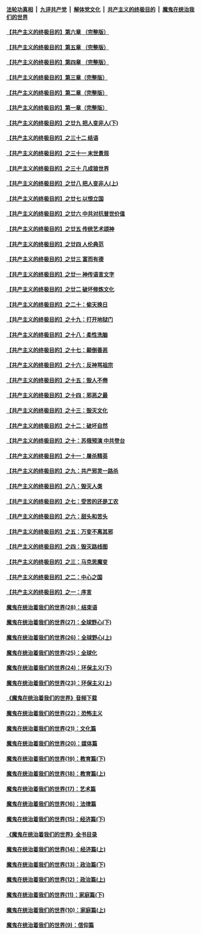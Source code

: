 ####  [法轮功真相](../../../../basic/blob/master/README.md?t=11031239) &nbsp;|&nbsp; [九评共产党](../../../../9ping.md/blob/master/README.md?t=11031239) &nbsp;|&nbsp; [解体党文化](../../../../jtdwh.md/blob/master/README.md?t=11031239)  &nbsp;|&nbsp; [共产主义的终极目的](../../../../gczydzjmd.md/blob/master/README.md?t=11031239) &nbsp;|&nbsp; [魔鬼在统治我们的世界](../../../../mgztzwmdsj.md/blob/master/README.md?t=11031239) 

#### [【共产主义的终极目的】第六章 （完整版）](../pages/nsc422/n11428913.md?t=11031239) 

#### [【共产主义的终极目的】第五章 （完整版）](../pages/nsc422/n11428912.md?t=11031239) 

#### [【共产主义的终极目的】第四章 （完整版）](../pages/nsc422/n11428907.md?t=11031239) 

#### [【共产主义的终极目的】第三章（完整版）](../pages/nsc422/n11428848.md?t=11031239) 

#### [【共产主义的终极目的】第二章（完整版）](../pages/nsc422/n11428831.md?t=11031239) 

#### [【共产主义的终极目的】第一章（完整版）](../pages/nsc422/n11417651.md?t=11031239) 

#### [【共产主义的终极目的】之廿九 把人变非人(下)](../pages/nsc422/n11344140.md?t=11031239) 

#### [【共产主义的终极目的】之三十二 结语](../pages/nsc422/n11360535.md?t=11031239) 

#### [【共产主义的终极目的】之三十一 末世景观](../pages/nsc422/n11351129.md?t=11031239) 

#### [【共产主义的终极目的】之三十 几成狼世界](../pages/nsc422/n11348280.md?t=11031239) 

#### [【共产主义的终极目的】之廿八 把人变非人(上)](../pages/nsc422/n11340492.md?t=11031239) 

#### [【共产主义的终极目的】之廿七 以恨立国](../pages/nsc422/n11336944.md?t=11031239) 

#### [【共产主义的终极目的】之廿六 中共对抗普世价值](../pages/nsc422/n11324785.md?t=11031239) 

#### [【共产主义的终极目的】之廿五 传统艺术颂神](../pages/nsc422/n11296396.md?t=11031239) 

#### [【共产主义的终极目的】之廿四 人伦典范](../pages/nsc422/n11296397.md?t=11031239) 

#### [【共产主义的终极目的】之廿三 富而有德](../pages/nsc422/n11283598.md?t=11031239) 

#### [【共产主义的终极目的】之廿一 神传语言文字](../pages/nsc422/n11263265.md?t=11031239) 

#### [【共产主义的终极目的】之廿二 破坏修炼文化](../pages/nsc422/n11245728.md?t=11031239) 

#### [【共产主义的终极目的】之二十：偷天换日](../pages/nsc422/n11238846.md?t=11031239) 

#### [【共产主义的终极目的】之十九：打开地狱门](../pages/nsc422/n11206376.md?t=11031239) 

#### [【共产主义的终极目的】之十八：柔性洗脑](../pages/nsc422/n11199994.md?t=11031239) 

#### [【共产主义的终极目的】之十七：颠倒善恶](../pages/nsc422/n11179782.md?t=11031239) 

#### [【共产主义的终极目的】之十六：反神骂祖宗](../pages/nsc422/n11166798.md?t=11031239) 

#### [【共产主义的终极目的】之十五：毁人不倦](../pages/nsc422/n11166792.md?t=11031239) 

#### [【共产主义的终极目的】之十四：邪恶之最](../pages/nsc422/n11150249.md?t=11031239) 

#### [【共产主义的终极目的】之十三：毁灭文化](../pages/nsc422/n11135227.md?t=11031239) 

#### [【共产主义的终极目的】之十二：破坏自然](../pages/nsc422/n11135214.md?t=11031239) 

#### [【共产主义的终极目的】之十：苏俄预演 中共登台](../pages/nsc422/n11118424.md?t=11031239) 

#### [【共产主义的终极目的】之十一：屠杀精英](../pages/nsc422/n11118442.md?t=11031239) 

#### [【共产主义的终极目的】之九：共产邪灵一路杀](../pages/nsc422/n11114139.md?t=11031239) 

#### [【共产主义的终极目的】之八：毁灭人类](../pages/nsc422/n11108503.md?t=11031239) 

#### [【共产主义的终极目的】之七：受苦的还是工农](../pages/nsc422/n11101809.md?t=11031239) 

#### [【共产主义的终极目的】之六：甜头和苦头](../pages/nsc422/n11096971.md?t=11031239) 

#### [【共产主义的终极目的】之五：万变不离其邪](../pages/nsc422/n11091285.md?t=11031239) 

#### [【共产主义的终极目的】之四：毁灭路线图](../pages/nsc422/n11086284.md?t=11031239) 

#### [【共产主义的终极目的】之三：马克思魔变](../pages/nsc422/n11061941.md?t=11031239) 

#### [【共产主义的终极目的】之二：中心之国](../pages/nsc422/n11047728.md?t=11031239) 

#### [【共产主义的终极目的】之一：序言](../pages/nsc422/n11086077.md?t=11031239) 

#### [魔鬼在统治着我们的世界(28)：结束语](../pages/nsc422/n10936246.md?t=11031239) 

#### [魔鬼在统治着我们的世界(27)：全球野心(下)](../pages/nsc422/n10928319.md?t=11031239) 

#### [魔鬼在统治着我们的世界(26)：全球野心(上)](../pages/nsc422/n10900318.md?t=11031239) 

#### [魔鬼在统治着我们的世界(25)：全球化](../pages/nsc422/n10788205.md?t=11031239) 

#### [魔鬼在统治着我们的世界(24)：环保主义(下)](../pages/nsc422/n10695307.md?t=11031239) 

#### [魔鬼在统治着我们的世界(23)：环保主义(上)](../pages/nsc422/n10688613.md?t=11031239) 

#### [《魔鬼在统治着我们的世界》音频下载](../pages/nsc422/n10635553.md?t=11031239) 

#### [魔鬼在统治着我们的世界(22)：恐怖主义](../pages/nsc422/n10614727.md?t=11031239) 

#### [魔鬼在统治着我们的世界(21)：文化篇](../pages/nsc422/n10597706.md?t=11031239) 

#### [魔鬼在统治着我们的世界(20)：媒体篇](../pages/nsc422/n10586579.md?t=11031239) 

#### [魔鬼在统治着我们的世界(19)：教育篇(下)](../pages/nsc422/n10564808.md?t=11031239) 

#### [魔鬼在统治着我们的世界(18)：教育篇(上)](../pages/nsc422/n10526970.md?t=11031239) 

#### [魔鬼在统治着我们的世界(17)：艺术篇](../pages/nsc422/n10499093.md?t=11031239) 

#### [魔鬼在统治着我们的世界(16)：法律篇](../pages/nsc422/n10485969.md?t=11031239) 

#### [魔鬼在统治着我们的世界(15)：经济篇(下)](../pages/nsc422/n10469975.md?t=11031239) 

#### [《魔鬼在统治着我们的世界》全书目录](../pages/nsc422/n10464261.md?t=11031239) 

#### [魔鬼在统治着我们的世界(14)：经济篇(上)](../pages/nsc422/n10457370.md?t=11031239) 

#### [魔鬼在统治着我们的世界(13)：政治篇(下)](../pages/nsc422/n10448270.md?t=11031239) 

#### [魔鬼在统治着我们的世界(12)：政治篇(上)](../pages/nsc422/n10444576.md?t=11031239) 

#### [魔鬼在统治着我们的世界(11)：家庭篇(下)](../pages/nsc422/n10440961.md?t=11031239) 

#### [魔鬼在统治着我们的世界(10)：家庭篇(上)](../pages/nsc422/n10435448.md?t=11031239) 

#### [魔鬼在统治着我们的世界(9)：信仰篇](../pages/nsc422/n10432159.md?t=11031239) 

